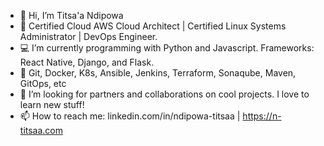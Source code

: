 - 👋 Hi, I’m Titsa'a Ndipowa
- 👀 Certified Cloud AWS Cloud Architect | Certified Linux Systems Administrator | DevOps Engineer.
- 💻 I’m currently programming with Python and Javascript. Frameworks: React Native, Django, and Flask.
- 🧰 Git, Docker, K8s, Ansible, Jenkins, Terraform, Sonaqube, Maven, GitOps, etc
- 🤝 I’m looking for partners and collaborations on cool projects. I love to learn new stuff!
- 📫 How to reach me: linkedin.com/in/ndipowa-titsaa | https://n-titsaa.com
  

<!---
titsaa/titsaa is a ✨ special ✨ repository because its `README.md` (this file) appears on your GitHub profile.
You can click the Preview link to take a look at your changes.
--->
